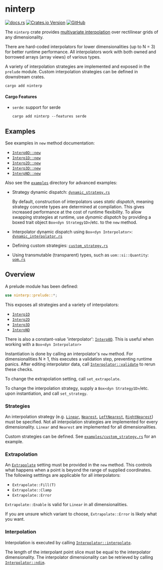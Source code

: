 # ninterp

[![docs.rs](https://img.shields.io/docsrs/ninterp)](https://docs.rs/ninterp/latest/ninterp) [![Crates.io Version](https://img.shields.io/crates/v/ninterp)](https://crates.io/crates/ninterp) [![GitHub](https://img.shields.io/badge/github-NREL/ninterp-blue)](https://github.com/NREL/ninterp/)

The `ninterp` crate provides [multivariate interpolation](https://en.wikipedia.org/wiki/Multivariate_interpolation#Regular_grid) over rectilinear grids of any dimensionality.

There are hard-coded interpolators for lower dimensionalities (up to N = 3) for better runtime performance.
All interpolators work with both owned and borrowed arrays (array views) of various types.

A variety of interpolation strategies are implemented and exposed in the `prelude` module.
Custom interpolation strategies can be defined in downstream crates.

```
cargo add ninterp
```

#### Cargo Features
- `serde`: support for serde
  ```
  cargo add ninterp --features serde
  ```

## Examples
See examples in `new` method documentation:
- [`Interp0D::new`](https://docs.rs/ninterp/latest/ninterp/zero/struct.Interp0D.html#method.new)
- [`Interp1D::new`](https://docs.rs/ninterp/latest/ninterp/one/struct.Interp1D.html#method.new)
- [`Interp2D::new`](https://docs.rs/ninterp/latest/ninterp/two/struct.Interp2D.html#method.new)
- [`Interp3D::new`](https://docs.rs/ninterp/latest/ninterp/three/struct.Interp3D.html#method.new)
- [`InterpND::new`](https://docs.rs/ninterp/latest/ninterp/n/struct.InterpND.html#method.new)

Also see the [`examples`](https://github.com/NREL/ninterp/tree/0c664523198bee063da51dc2524cbe75e8882c2d/examples) directory for advanced examples:
- Strategy dynamic dispatch: [`dynamic_strategy.rs`](https://github.com/NREL/ninterp/blob/62a62ccd2b3c285919baae609089dee287dc3842/examples/dynamic_strategy.rs)

  By default, construction of interpolators uses *static dispatch*,
  meaning strategy concrete types are determined at compilation.
  This gives increased performance at the cost of runtime flexibility.
  To allow swapping strategies at runtime,
  use *dynamic dispatch* by providing a boxed trait object
  `Box<dyn Strategy1D>`/etc. to the `new` method.

- Interpolator dynamic dispatch using `Box<dyn Interpolator>`: [`dynamic_interpolator.rs`](https://github.com/NREL/ninterp/blob/62a62ccd2b3c285919baae609089dee287dc3842/examples/dynamic_interpolator.rs)

- Defining custom strategies: [`custom_strategy.rs`](https://github.com/NREL/ninterp/blob/62a62ccd2b3c285919baae609089dee287dc3842/examples/custom_strategy.rs)

- Using transmutable (transparent) types, such as `uom::si::Quantity`: [`uom.rs`](https://github.com/NREL/ninterp/blob/de2c770dc3614ba43af9e015481fecdc20538380/examples/uom.rs)

## Overview
A prelude module has been defined: 
```rust
use ninterp::prelude::*;
```

This exposes all strategies and a variety of interpolators:
- [`Interp1D`](https://docs.rs/ninterp/latest/ninterp/one/struct.Interp1D.html)
- [`Interp2D`](https://docs.rs/ninterp/latest/ninterp/two/struct.Interp2D.html)
- [`Interp3D`](https://docs.rs/ninterp/latest/ninterp/three/struct.Interp3D.html)
- [`InterpND`](https://docs.rs/ninterp/latest/ninterp/n/struct.InterpND.html)

There is also a constant-value 'interpolator':
[`Interp0D`](https://docs.rs/ninterp/latest/ninterp/zero/struct.Interp0D.html).
This is useful when working with a `Box<dyn Interpolator>`

Instantiation is done by calling an interpolator's `new` method.
For dimensionalities N ≥ 1, this executes a validation step, preventing runtime panics.
After editing interpolator data,
call [`Interpolator::validate`](https://docs.rs/ninterp/latest/ninterp/trait.Interpolator.html#tymethod.validate) to rerun these checks.

To change the extrapolation setting, call `set_extrapolate`.

To change the interpolation strategy,
supply a `Box<dyn Strategy1D>`/etc. upon instantiation,
and call `set_strategy`.

### Strategies
An interpolation strategy (e.g.
[`Linear`](https://docs.rs/ninterp/latest/ninterp/strategy/struct.Linear.html),
[`Nearest`](https://docs.rs/ninterp/latest/ninterp/strategy/struct.Nearest.html),
[`LeftNearest`](https://docs.rs/ninterp/latest/ninterp/strategy/struct.LeftNearest.html),
[`RightNearest`](https://docs.rs/ninterp/latest/ninterp/strategy/struct.RightNearest.html))
must be specified.
Not all interpolation strategies are implemented for every dimensionality.
`Linear` and `Nearest` are implemented for all dimensionalities.

Custom strategies can be defined. See
[`examples/custom_strategy.rs`](https://github.com/NREL/ninterp/blob/62a62ccd2b3c285919baae609089dee287dc3842/examples/custom_strategy.rs)
for an example.

### Extrapolation
An [`Extrapolate`](https://docs.rs/ninterp/latest/ninterp/enum.Extrapolate.html)
setting must be provided in the `new` method.
This controls what happens when a point is beyond the range of supplied coordinates.
The following setttings are applicable for all interpolators:
- `Extrapolate::Fill(T)`
- `Extrapolate::Clamp`
- `Extrapolate::Error`

`Extrapolate::Enable` is valid for `Linear` in all dimensionalities.

If you are unsure which variant to choose, `Extrapolate::Error` is likely what you want.

### Interpolation
Interpolation is executed by calling [`Interpolator::interpolate`](https://docs.rs/ninterp/latest/ninterp/trait.Interpolator.html#tymethod.interpolate).

The length of the interpolant point slice must be equal to the interpolator dimensionality.
The interpolator dimensionality can be retrieved by calling [`Interpolator::ndim`](https://docs.rs/ninterp/latest/ninterp/trait.Interpolator.html#tymethod.ndim).
